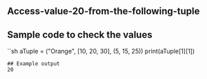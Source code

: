 ## Access-value-20-from-the-following-tuple
## Sample code to check the values
``sh
aTuple = ("Orange", [10, 20, 30], (5, 15, 25))
print(aTuple[1][1])
```
## Example output
20

